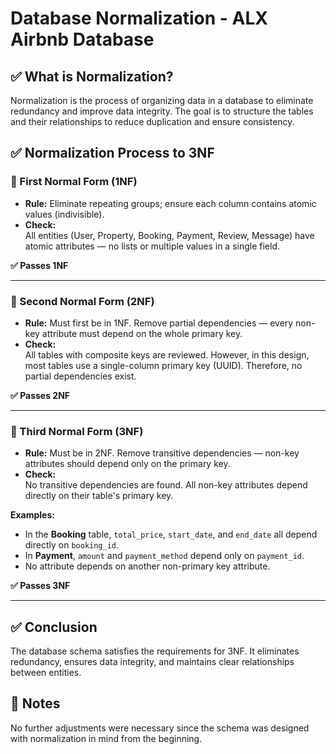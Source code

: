 # Database Normalization - ALX Airbnb Database

## ✅ What is Normalization?

Normalization is the process of organizing data in a database to eliminate redundancy and improve data integrity. The goal is to structure the tables and their relationships to reduce duplication and ensure consistency.

## ✅ Normalization Process to 3NF

### 🔹 First Normal Form (1NF)

- **Rule:** Eliminate repeating groups; ensure each column contains atomic values (indivisible).
- **Check:**  
All entities (User, Property, Booking, Payment, Review, Message) have atomic attributes — no lists or multiple values in a single field.

**✅ Passes 1NF**

---

### 🔹 Second Normal Form (2NF)

- **Rule:** Must first be in 1NF. Remove partial dependencies — every non-key attribute must depend on the whole primary key.
- **Check:**  
All tables with composite keys are reviewed. However, in this design, most tables use a single-column primary key (UUID). Therefore, no partial dependencies exist.

**✅ Passes 2NF**

---

### 🔹 Third Normal Form (3NF)

- **Rule:** Must be in 2NF. Remove transitive dependencies — non-key attributes should depend only on the primary key.
- **Check:**  
No transitive dependencies are found. All non-key attributes depend directly on their table's primary key.

**Examples:**
- In the **Booking** table, `total_price`, `start_date`, and `end_date` all depend directly on `booking_id`.
- In **Payment**, `amount` and `payment_method` depend only on `payment_id`.
- No attribute depends on another non-primary key attribute.

**✅ Passes 3NF**

---

## ✅ Conclusion

The database schema satisfies the requirements for 3NF. It eliminates redundancy, ensures data integrity, and maintains clear relationships between entities.

## 🚀 Notes

No further adjustments were necessary since the schema was designed with normalization in mind from the beginning.
